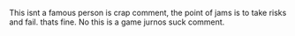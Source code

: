 This isnt a famous person is crap comment, the point of jams is to take risks and fail. thats fine. No this is a game jurnos suck comment.